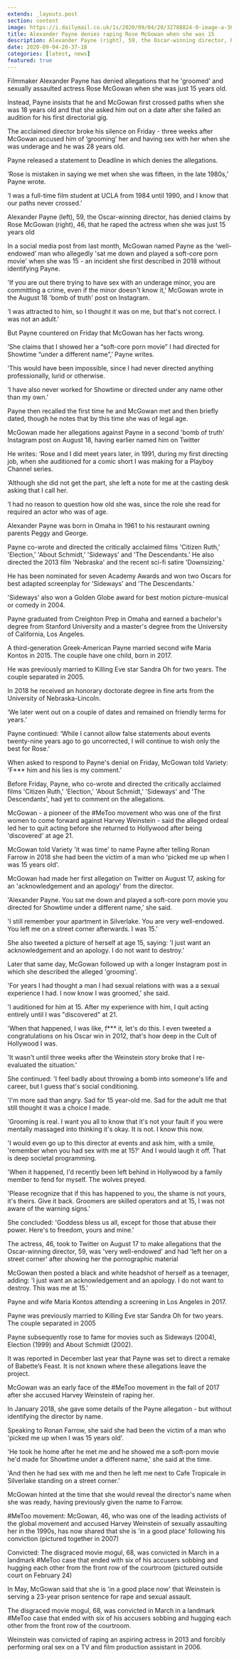 ```yaml
---
extends: _layouts.post
section: content
image: https://i.dailymail.co.uk/1s/2020/09/04/20/32788824-0-image-a-36_1599247432516.jpg 
title: Alexander Payne denies raping Rose McGowan when she was 15 
description: Alexander Payne (right), 59, the Oscar-winning director, has denied claims by Rose McGowan (left), 46, that he raped the actress when she was just 15 years old. 
date: 2020-09-04-20-37-18 
categories: [latest, news] 
featured: true 
--- 
```

Filmmaker Alexander Payne has denied allegations that he 'groomed' and sexually assaulted actress Rose McGowan when she was just 15 years old. 

Instead, Payne insists that he and McGowan first crossed paths when she was 18 years old and that she asked him out on a date after she failed an audition for his first directorial gig. 

The acclaimed director broke his silence on Friday - three weeks after McGowan accused him of ‘grooming’ her and having sex with her when she was underage and he was 28 years old.

Payne released a statement to Deadline in which denies the allegations.

‘Rose is mistaken in saying we met when she was fifteen, in the late 1980s,’ Payne wrote.

‘I was a full-time film student at UCLA from 1984 until 1990, and I know that our paths never crossed.’

Alexander Payne (left), 59, the Oscar-winning director, has denied claims by Rose McGowan (right), 46, that he raped the actress when she was just 15 years old

In a social media post from last month, McGowan named Payne as the ‘well-endowed’ man who allegedly 'sat me down and played a soft-core porn movie' when she was 15 - an incident she first described in 2018 without identifying Payne.

'If you are out there trying to have sex with an underage minor, you are committing a crime, even if the minor doesn't know it,' McGowan wrote in the August 18 'bomb of truth' post on Instagram.

‘I was attracted to him, so I thought it was on me, but that's not correct. I was not an adult.'

But Payne countered on Friday that McGowan has her facts wrong.

‘She claims that I showed her a “soft-core porn movie” I had directed for Showtime “under a different name”,’ Payne writes.

‘This would have been impossible, since I had never directed anything professionally, lurid or otherwise.

‘I have also never worked for Showtime or directed under any name other than my own.’

Payne then recalled the first time he and McGowan met and then briefly dated, though he notes that by this time she was of legal age.

McGowan made her allegations against Payne in a second 'bomb of truth' Instagram post on August 18, having earlier named him on Twitter 

He writes: ‘Rose and I did meet years later, in 1991, during my first directing job, when she auditioned for a comic short I was making for a Playboy Channel series.

‘Although she did not get the part, she left a note for me at the casting desk asking that I call her.

‘I had no reason to question how old she was, since the role she read for required an actor who was of age.

Alexander Payne was born in Omaha in 1961 to his restaurant owning parents Peggy and George.  

Payne co-wrote and directed the critically acclaimed films 'Citizen Ruth,' 'Election,' 'About Schmidt,' 'Sideways' and 'The Descendants.' He also directed the 2013 film 'Nebraska' and the recent sci-fi satire 'Downsizing.'

He has been nominated for seven Academy Awards and won two Oscars for best adapted screenplay for 'Sideways' and 'The Descendants.'

'Sideways' also won a Golden Globe award for best motion picture-musical or comedy in 2004.

Payne graduated from Creighton Prep in Omaha and earned a bachelor's degree from Stanford University and a master's degree from the University of California, Los Angeles. 



A third-generation Greek-American Payne married second wife Maria Kontos in 2015. The couple have one child, born in 2017. 

He was previously married to Killing Eve star Sandra Oh for two years. The couple separated in 2005. 

In 2018 he received an honorary doctorate degree in fine arts from the University of Nebraska-Lincoln. 

‘We later went out on a couple of dates and remained on friendly terms for years.’

Payne continued: ‘While I cannot allow false statements about events twenty-nine years ago to go uncorrected, I will continue to wish only the best for Rose.’

When asked to respond to Payne's denial on Friday, McGowan told Variety: 'F*** him and his lies is my comment.' 

Before Friday, Payne, who co-wrote and directed the critically acclaimed films 'Citizen Ruth,' 'Election,' 'About Schmidt,' 'Sideways' and 'The Descendants', had yet to comment on the allegations. 

McGowan - a pioneer of the #MeToo movement who was one of the first women to come forward against Harvey Weinstein - said the alleged ordeal led her to quit acting before she returned to Hollywood after being 'discovered' at age 21.   

McGowan told Variety 'it was time' to name Payne after telling Ronan Farrow in 2018 she had been the victim of a man who 'picked me up when I was 15 years old'.

McGowan had made her first allegation on Twitter on August 17, asking for an 'acknowledgement and an apology' from the director. 

'Alexander Payne. You sat me down and played a soft-core porn movie you directed for Showtime under a different name,' she said. 

'I still remember your apartment in Silverlake. You are very well-endowed. You left me on a street corner afterwards. I was 15.'

She also tweeted a picture of herself at age 15, saying: 'I just want an acknowledgement and an apology. I do not want to destroy.' 

Later that same day, McGowan followed up with a longer Instagram post in which she described the alleged 'grooming'.  

'For years I had thought a man I had sexual relations with was a a sexual experience I had. I now know I was groomed,' she said. 

'I auditioned for him at 15. After my experience with him, I quit acting entirely until I was "discovered" at 21. 

'When that happened, I was like, f*** it, let's do this. I even tweeted a congratulations on his Oscar win in 2012, that's how deep in the Cult of Hollywood I was. 

'It wasn't until three weeks after the Weinstein story broke that I re-evaluated the situation.'

She continued: 'I feel badly about throwing a bomb into someone's life and career, but I guess that's social conditioning.

'I'm more sad than angry. Sad for 15 year-old me. Sad for the adult me that still thought it was a choice I made. 

'Grooming is real. I want you all to know that it's not your fault if you were mentally massaged into thinking it's okay. It is not. I know this now. 

'I would even go up to this director at events and ask him, with a smile, 'remember when you had sex with me at 15?' And I would laugh it off. That is deep societal programming. 

'When it happened, I'd recently been left behind in Hollywood by a family member to fend for myself. The wolves preyed. 

'Please recognize that if this has happened to you, the shame is not yours, it's theirs. Give it back. Groomers are skilled operators and at 15, I was not aware of the warning signs.'

She concluded: 'Goddess bless us all, except for those that abuse their power. Here's to freedom, yours and mine.'   

The actress, 46, took to Twitter on August 17 to make allegations that the Oscar-winning director, 59, was 'very well-endowed' and had 'left her on a street corner' after showing her the pornographic material

McGowan then posted a black and white headshot of herself as a teenager, adding: 'I just want an acknowledgement and an apology. I do not want to destroy. This was me at 15.'

Payne and wife Maria Kontos attending a screening in Los Angeles in 2017.

Payne was previously married to Killing Eve star Sandra Oh for two years. The couple separated in 2005

Payne subsequently rose to fame for movies such as Sideways (2004), Election (1999) and About Schmidt (2002). 

It was reported in December last year that Payne was set to direct a remake of Babette’s Feast. It is not known where these allegations leave the project. 

McGowan was an early face of the #MeToo movement in the fall of 2017 after she accused Harvey Weinstein of raping her. 

In January 2018, she gave some details of the Payne allegation - but without identifying the director by name. 

Speaking to Ronan Farrow, she said she had been the victim of a man who 'picked me up when I was 15 years old'. 

'He took he home after he met me and he showed me a soft-porn movie he'd made for Showtime under a different name,' she said at the time. 

'And then he had sex with me and then he left me next to Cafe Tropicale in Silverlake standing on a street corner.' 

McGowan hinted at the time that she would reveal the director's name when she was ready, having previously given the name to Farrow.   

#MeToo movement: McGowan, 46, who was one of the leading activists of the global movement and accused Harvey Weinstein of sexually assaulting her in the 1990s, has now shared that she is 'in a good place' following his conviction (pictured together in 2007) 

Convicted: The disgraced movie mogul, 68, was convicted in March in a landmark #MeToo case that ended with six of his accusers sobbing and hugging each other from the front row of the courtroom (pictured outside court on February 24) 

In May, McGowan said that she is 'in a good place now' that Weinstein is serving a 23-year prison sentence for rape and sexual assault.   

The disgraced movie mogul, 68, was convicted in March in a landmark #MeToo case that ended with six of his accusers sobbing and hugging each other from the front row of the courtroom.  

Weinstein was convicted of raping an aspiring actress in 2013 and forcibly performing oral sex on a TV and film production assistant in 2006.     

